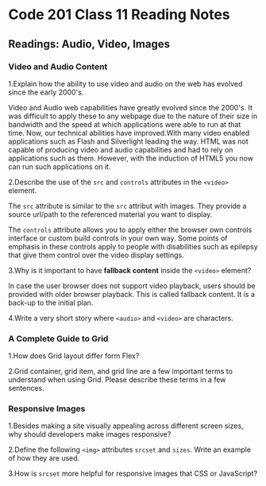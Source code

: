 # Code 201 Class 11 Reading Notes

## Readings: Audio, Video, Images

### Video and Audio Content

1.Explain how the ability to use video and audio on the web has evolved since the early 2000's.

Video and Audio web capabilities have greatly evolved since the 2000's. It was difficult to apply these to any webpage due to the nature of their size in bandwidth and the speed at which applications were able to run at that time. Now, our technical abilities have improved.With many video enabled applications such as Flash and Silverlight leading the way. HTML was not capable of producing video and audio capabilities and had to rely on applications such as them. However, with the induction of HTML5 you now can run such applications on it. 

2.Describe the use of the `src` and `controls` attributes in the `<video>` element.

The `src` attribute is similar to the `src` attribut with images. They provide a source url/path to the referenced material you want to display.

The `controls` attribute allows you to apply either the browser own controls interface or custom build controls in your own way. Some points of emphasis in these controls apply to people with disabilities such as epilepsy that give them control over the video display settings. 

3.Why is it important to have **fallback content** inside the `<video>` element?

In case the user browser does not support video playback, users should be provided with older browser playback. This is called fallback content. It is a back-up to the initial plan.

4.Write a very short story where `<audio>` and `<video>` are characters.



### A Complete Guide to Grid

1.How does Grid layout differ form Flex?

2.Grid container, grid item, and grid line are a few important terms to understand when using Grid. Please describe these terms in a few sentences.

### Responsive Images

1.Besides making a site visually appealing across different screen sizes, why should developers make images responsive?

2.Define the following `<img>` attributes `srcset` and `sizes`. Write an example of how they are used. 

3.How is `srcset` more helpful for responsive images that CSS or JavaScript?